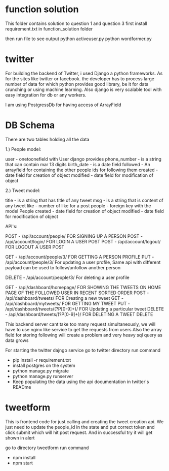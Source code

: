 # function solution
This folder contains solution to question 1 and question 3
first install requirement.txt in function_solution folder

then run file to see output
python activeuser.py
python wordformer.py

# twitter
For building the backend of Twitter, i used Django a python frameworks.
As for the sites like twitter or facebook. the developer has to process large number of data for which
python provides good library, be it for data crunching or using machine learning.
Also django is very scalable tool with easy integration for db or any workers.

I am using PostgressDb for having access of ArrayField

# DB Schema
There are two tables holding all the data

1.) People model:

user - onetoonefield with User django provides
phone_number - is a string that can contain mar 13 digits
birth_date - is a date field
followed - An arrayfield for containing the other people ids for following them
created - date field for creation of object
modified - date field for modification of object

2.) Tweet model:

title - is a string that has title of any tweet
msg - is a string that is content of any tweet
like - number of like for a post
people - foreign key with the model People
created - date field for creation of object
modified - date field for modification of object



API's:

POST - /api/account/people/ FOR SIGNING UP A PERSON
POST - /api/account/login/ FOR LOGIN A USER POST
POST - /api/account/logout/ FOR LOGOUT A USER POST

GET - /api/account/people/3/ FOR GETTING A PERSON PROFILE
PUT - /api/account/people/3/ For updating a user profile,
            Same api with different payload can be used to follow/unfollow another person

DELETE - /api/account/people/3/ For deleting a user profile

GET - /api/dashboard/homepage/ FOR SHOWING THE TWEETS ON HOME PAGE OF THE FOLLOWED USER IN RECENT SORTED ORDER
POST - /api/dashboard/tweets/ FOR Creating a new tweet
GET - /api/dashboard/mytweets/ FOR GETTING MY TWEET
PUT - /api/dashboard/tweets/(?P[0-9]+)/ FOR Updating a particular tweet
DELETE - /api/dashboard/tweets/(?P[0-9]+)/ FOR DELETING A TWEET DELETE


This backend server cant take too many request simultaneously,
we will have to use nginx like service to get the requests from users
Also the array field for storing following will create a problem and very heavy sql query as data grows



For starting the twitter dajngo service
go to twitter directory
run command
- pip install -r requirement.txt
- install postgres on the system
- python manage.py migrate
- python manage.py runserver
- Keep populating the data using the api documentation in twitter's READme



# tweetform
This is frontend code for just calling and creating the tweet creation api.
We just need to update the people_id in the state and put correct token
and click submit which will hit post request.
And in successful try it will get shown in alert

go to directory tweetform
run command
- npm install
- npm start
